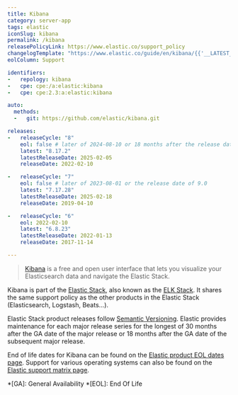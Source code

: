 ```yaml
---
title: Kibana
category: server-app
tags: elastic
iconSlug: kibana
permalink: /kibana
releasePolicyLink: https://www.elastic.co/support_policy
changelogTemplate: "https://www.elastic.co/guide/en/kibana/{{'__LATEST__'|split:'.'|pop|join:'.'}}/release-notes-__LATEST__.html"
eolColumn: Support

identifiers:
-   repology: kibana
-   cpe: cpe:/a:elastic:kibana
-   cpe: cpe:2.3:a:elastic:kibana

auto:
  methods:
  -   git: https://github.com/elastic/kibana.git

releases:
-   releaseCycle: "8"
    eol: false # later of 2024-08-10 or 18 months after the release date of 9.0
    latest: "8.17.2"
    latestReleaseDate: 2025-02-05
    releaseDate: 2022-02-10

-   releaseCycle: "7"
    eol: false # later of 2023-08-01 or the release date of 9.0
    latest: "7.17.28"
    latestReleaseDate: 2025-02-18
    releaseDate: 2019-04-10

-   releaseCycle: "6"
    eol: 2022-02-10
    latest: "6.8.23"
    latestReleaseDate: 2022-01-13
    releaseDate: 2017-11-14

---
```


> [Kibana](https://www.elastic.co/kibana/) is a free and open user interface that lets you visualize
> your Elasticsearch data and navigate the Elastic Stack.

Kibana is part of the [Elastic Stack](https://www.elastic.co/elastic-stack/), also known as the
[ELK Stack](https://www.elastic.co/what-is/elk-stack). It shares the same support policy as the
other products in the Elastic Stack (Elasticsearch, Logstash, Beats...).

Elastic Stack product releases follow [Semantic Versioning](https://semver.org/). Elastic provides
maintenance for each major release series for the longest of 30 months after the GA date of the
major release or 18 months after the GA date of the subsequent major release.

End of life dates for Kibana can be found on the [Elastic product EOL dates page](https://www.elastic.co/support/eol).
Support for various operating systems can also be found on the [Elastic support matrix page](https://www.elastic.co/support/matrix).

*[GA]: General Availability
*[EOL]: End Of Life
